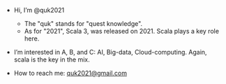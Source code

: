 
- Hi, I’m @quk2021
    * The "quk" stands for "quest knowledge". 
    * As for "2021", Scala 3, was released on 2021. Scala plays a key role here.
 
- I’m interested in A, B, and C: AI, Big-data, Cloud-computing. Again, scala is the key in the mix. 

- How to reach me: quk2021@gmail.com

<!---
quk2021/quk2021 is a ✨ special ✨ repository because its `README.md` (this file) appears on your GitHub profile.
You can click the Preview link to take a look at your changes.
--->
